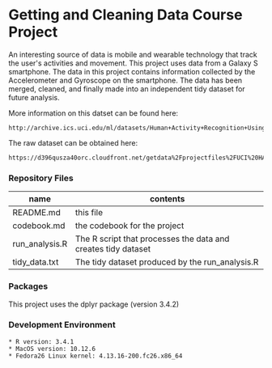 # Getting and Cleaning Data Course Project

An interesting source of data is mobile and wearable technology that track the user's activities and movement.  This project uses data from a Galaxy S smartphone.  The data in this project contains information collected by the Accelerometer and Gyroscope on the smartphone.  The data has been merged, cleaned, and finally made into an independent tidy dataset for future analysis.

More information on this datset can be found here: 

	http://archive.ics.uci.edu/ml/datasets/Human+Activity+Recognition+Using+Smartphones

The raw dataset can be obtained here:

	https://d396qusza40orc.cloudfront.net/getdata%2Fprojectfiles%2FUCI%20HAR%20Dataset.zip

### Repository Files

| name | contents |
| --- | --- |
| README.md | this file |
| codebook.md | the codebook for the project |
| run_analysis.R | The R script that processes the data and creates tidy dataset |
| tidy_data.txt | The tidy dataset produced by the run_analysis.R |

### Packages

This project uses the dplyr package (version 3.4.2)

### Development Environment
	* R version: 3.4.1
	* MacOS version: 10.12.6
	* Fedora26 Linux kernel: 4.13.16-200.fc26.x86_64
